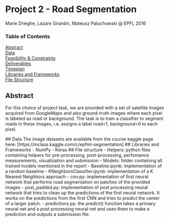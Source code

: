 # Project 2 - Road Segmentation

Marie Drieghe, Lazare Girardin, Mateusz Paluchowski @ EPFL 2016

### Table of Contents  
[Abstract](#Abstract)    
[Data](#Data)    
[Feasibility & Constraints](#Feasibility)     
[Deliverables](#Deliverables)      
[Timeplan](#Timeplan)  
[Libraries and Frameworks](#Frameworks)   
[File Structure](#Structure)  
<a name="Abstract"/>
## Abstract
For this choice of project task, we are provided with a set of satellite images acquired from GoogleMaps and also ground-truth images where each pixel is labeled as road or background.
The task is to train a classifier to segment roads in these images, i.e. assigns a label road=1, background=0 to each pixel.

<a name="Data"/>
## Data
The image datasets are available from the course kaggle page here:
[https://inclass.kaggle.com/c/epfml-segmentation]

<a name="Frameworks"/>
## Libraries and Frameworks
- NumPy
- Keras

<a name="Structure"/>
## File structure
- Helpers: python files containing helpers for pre-processing, post-processing, perfomance measurements, visualization and submission
- Models: folder containing all trained models mentioned in the report
- Baseline.ipynb: implementation of a random baseline
- KNeighborsClassifier.ipynb: implementation of a K Nearest Neighbors approach
- cnn.py: implementation of first neural network that performs road segmentation on patches of the provided images
- post_padded.py: implementation of post processing neural network that tries to clean up the predictions of the first neural network. It works on the predictions from the first CNN and tries to predict the center of a larger patch.
- predictions.py: the predict() function takes a primary neural net and a post processing neural net and uses them to make a prediction and outputs a submission file.
